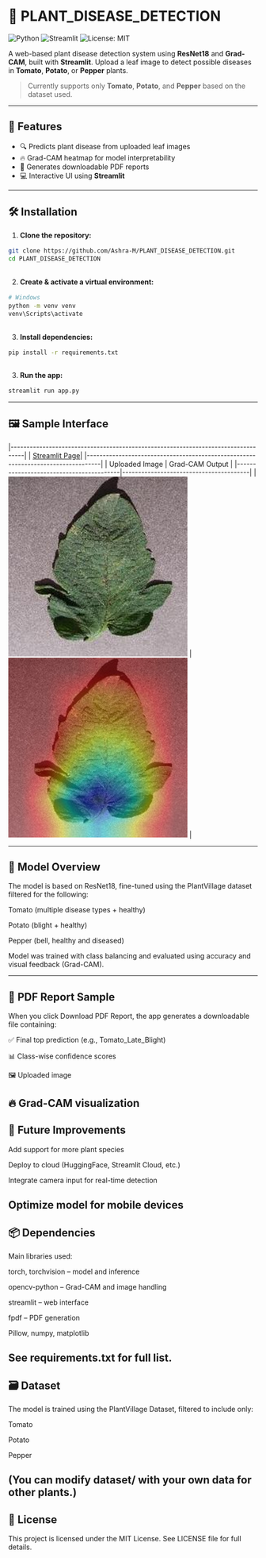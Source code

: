 # 🌿 PLANT_DISEASE_DETECTION

![Python](https://img.shields.io/badge/Python-3.10-blue)
![Streamlit](https://img.shields.io/badge/Streamlit-Enabled-brightgreen)
![License: MIT](https://img.shields.io/badge/License-MIT-yellow.svg)

A web-based plant disease detection system using **ResNet18** and **Grad-CAM**, built with **Streamlit**. Upload a leaf image to detect possible diseases in **Tomato**, **Potato**, or **Pepper** plants.

> Currently supports only **Tomato**, **Potato**, and **Pepper** based on the dataset used.

---


## 🚀 Features

- 🔍 Predicts plant disease from uploaded leaf images  
- 🔥 Grad-CAM heatmap for model interpretability  
- 🧾 Generates downloadable PDF reports  
- 💻 Interactive UI using **Streamlit**

---

## 🛠️ Installation

1. **Clone the repository:**

```bash
git clone https://github.com/Ashra-M/PLANT_DISEASE_DETECTION.git
cd PLANT_DISEASE_DETECTION
```

## 
2. **Create & activate a virtual environment:**

```bash
# Windows
python -m venv venv
venv\Scripts\activate
```

## 
3. **Install dependencies:**
```bash
pip install -r requirements.txt
```

## 
3. **Run the app:**
```bash
streamlit run app.py 
```
---
 ## 🖼️ Sample Interface
|----------------------------------------------------------------------------------|
| [Streamlit Page](assets/PlantDetectionPage.png)|
|----------------------------------------------------------------------------------|
| Uploaded Image                          | Grad-CAM Output                        |
|-----------------------------------------|----------------------------------------|
| ![Input Image](assets/input_sample.png) | ![Grad-CAM](assets/gradcam_sample.png) |


---
## 🧠 Model Overview
The model is based on ResNet18, fine-tuned using the PlantVillage dataset filtered for the following:

Tomato (multiple disease types + healthy)

Potato (blight + healthy)

Pepper (bell, healthy and diseased)

Model was trained with class balancing and evaluated using accuracy and visual feedback (Grad-CAM).

---
## 📄 PDF Report Sample
When you click Download PDF Report, the app generates a downloadable file containing:

✅ Final top prediction (e.g., Tomato_Late_Blight)

📊 Class-wise confidence scores

🖼️ Uploaded image

🔥 Grad-CAM visualization
---

## 🧪 Future Improvements
Add support for more plant species

Deploy to cloud (HuggingFace, Streamlit Cloud, etc.)

Integrate camera input for real-time detection

Optimize model for mobile devices
---
## 📦 Dependencies
Main libraries used:

torch, torchvision – model and inference

opencv-python – Grad-CAM and image handling

streamlit – web interface

fpdf – PDF generation

Pillow, numpy, matplotlib

See requirements.txt for full list.
---
## 🗃️ Dataset
The model is trained using the PlantVillage Dataset, filtered to include only:

Tomato

Potato

Pepper

(You can modify dataset/ with your own data for other plants.)
---
## 📜 License
This project is licensed under the MIT License. See LICENSE file for full details.